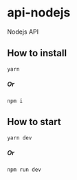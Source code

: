 # api-nodejs

Nodejs API

## How to install

```
yarn
```

##### Or

```
npm i
```

## How to start

```
yarn dev
```

##### Or

```
npm run dev
```
